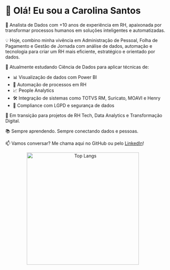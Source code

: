 <br> <!-- Adicionando um espaçamento entre as divs -->

# 👋 Olá! Eu sou a Carolina Santos

🎯 Analista de Dados com +10 anos de experiência em RH, apaixonada por transformar processos humanos em soluções inteligentes e automatizadas.

💡 Hoje, combino minha vivência em Administração de Pessoal, Folha de Pagamento e Gestão de Jornada com análise de dados, automação e tecnologia para criar um RH mais eficiente, estratégico e orientado por dados.

🚀 Atualmente estudando Ciência de Dados para aplicar técnicas de:
- 📊 Visualização de dados com Power BI
- 🔁 Automação de processos em RH
- 📈 People Analytics
- 🛠️ Integração de sistemas como TOTVS RM, Suricato, MOAVI e Henry
- 🔐 Compliance com LGPD e segurança de dados

🌱 Em transição para projetos de RH Tech, Data Analytics e Transformação Digital.

📚 Sempre aprendendo. Sempre conectando dados e pessoas.

📫 Vamos conversar? Me chama aqui no GitHub ou pelo [LinkedIn](www.linkedin.com/in/carolinapasantos)!

<div align="center">
  <img src="https://github-readme-stats.vercel.app/api/top-langs/?username=carolinapasantos&layout=compact&theme=cobalt&langs" alt="Top Langs" width="350" style="display: inline-block; margin-right: 20px;" />
  
  </div>
